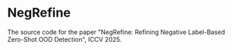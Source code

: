 # NegRefine
The source code for the paper "NegRefine: Refining Negative Label-Based Zero-Shot OOD Detection", ICCV 2025.
